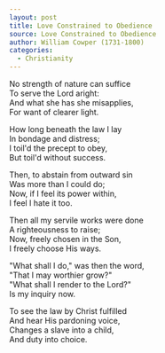 ```yaml
---
layout: post
title: Love Constrained to Obedience
source: Love Constrained to Obedience
author: William Cowper (1731-1800)
categories:
  - Christianity
---
```


No strength of nature can suffice  
To serve the Lord aright:  
And what she has she misapplies,  
For want of clearer light.  

How long beneath the law I lay  
In bondage and distress;  
I toil'd the precept to obey,  
But toil'd without success.  

Then, to abstain from outward sin  
Was more than I could do;  
Now, if I feel its power within,  
I feel I hate it too.  

Then all my servile works were done  
A righteousness to raise;  
Now, freely chosen in the Son,  
I freely choose His ways.  

"What shall I do," was then the word,  
"That I may worthier grow?"  
"What shall I render to the Lord?"  
Is my inquiry now.  
 
To see the law by Christ fulfilled  
And hear His pardoning voice,  
Changes a slave into a child,  
And duty into choice.  
